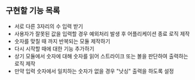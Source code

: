 ## 구현할 기능 목록
- 서로 다른 3자리의 수 입력 받기
- 사용자가 잘못된 값을 입력할 경우 예외처리 발생 후 어플리케이션 종료 로직 제작
- 숫자를 맞칠 때 까지 반복되는 모듈 제작하기
- 다시 시작할 때에 대한 기능 추가하기
- 상기 모듈에서 숫자에 대해 숫자를 읽어 스트라이크 또는 볼을 판단하여 출력하는 로직 제작
- 만약 입력 숫자에서 일치하는 숫자가 없을 경우 "낫싱" 출력을 하도록 설정